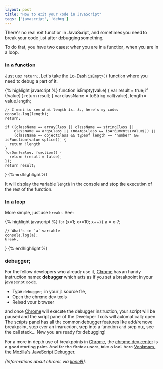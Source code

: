 ```yaml
---
layout: post
title: "How to exit your code in JavaScript"
tags: ['javascript', 'debug']
---
```


There's no real exit function in JavaScript, and sometimes you need to break your code just after debugging something.

To do that, you have two cases: when you are in a function, when you are in a loop.

### In a function

Just use ```return;```. Let's take the [Lo-Dash](http://lodash.com/) ```isEmpty()``` function where you need to debug a part of it.

{% highlight javascript %}
function isEmpty(value) {
    var result = true;
    if (!value) {
      return result;
    }
    var className = toString.call(value),
        length = value.length;

    // I want to see what length is. So, here's my code:
    console.log(length);
    return;

    if ((className == arrayClass || className == stringClass ||
        className == argsClass || (noArgsClass && isArguments(value))) ||
        (className == objectClass && typeof length == 'number' && isFunction(value.splice))) {
      return !length;
    }
    forOwn(value, function() {
      return (result = false);
    });
    return result;
  }
{% endhighlight %}

  It will display the variable ```length``` in the console and stop the execution of the rest of the function.

### In a loop

More simple, just use ```break;```. See:

{% highlight javascript %}
for (x=1; x<=10; x++) {
    a = x-7;

    // What's in `a` variable
    console.log(a);
    break;
}
{% endhighlight %}

### debugger;

For the fellow developers who already use it, [Chrome](https://www.google.com/intl/en/chrome/browser/) has an handy instruction named **debugger** which acts as if you set a breakpoint in your javascript code.

* Type ```debugger;``` in your js source file,
* Open the chrome dev tools
* Reload your browser

and once [Chrome](https://www.google.com/intl/en/chrome/browser/) will execute the debugger instruction, your script will be paused and the script panel of the Developer Tools will automatically open. The scripts panel has all the common debugger features like add/remove breakpoint, step over an instruction, step into a function and step out, see the call stack...
Now you are ready for debugging!

For a more in depth use of breakpoints in [Chrome](https://www.google.com/intl/en/chrome/browser/), the [chrome dev center](https://developers.google.com/chrome-developer-tools/docs/scripts-breakpoints) is a good starting point.
And for the firefox users, take a look here [Venkmam, the Mozilla's JavaScript Debugger](https://developer.mozilla.org/en-US/docs/Venkman).

_(Informations about chrome via [lionelB](https://github.com/lionelB))._
